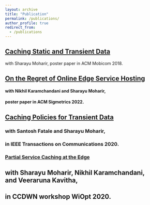 ```yaml
---
layout: archive
title: "Publication"
permalink: /publications/
author_profile: true
redirect_from:
  - /publications
---
```

## [Caching Static and Transient Data](http://rsriprakash.github.io/files/Mobi_com_2018.pdf)
with Sharayu Moharir,
poster paper in ACM Mobicom 2018.

## [On the Regret of Online Edge Service Hosting](http://rsriprakash.github.io/files/sig_2022.pdf)
####			with Nikhil Karamchandani and Sharayu Moharir,
####            poster paper in ACM Sigmetrics 2022.

## [Caching Policies for Transient Data](http://rsriprakash.github.io/files/Tcom_2020)
###		with Santosh Fatale and Sharayu Moharir,
###     in IEEE Transactions on Communications 2020.

### [Partial Service Caching at the Edge](http://rsriprakash.github.io/files/Wiopt_2020)
##		with Sharayu Moharir, Nikhil Karamchandani, and Veeraruna Kavitha,
##    in CCDWN workshop WiOpt 2020.
